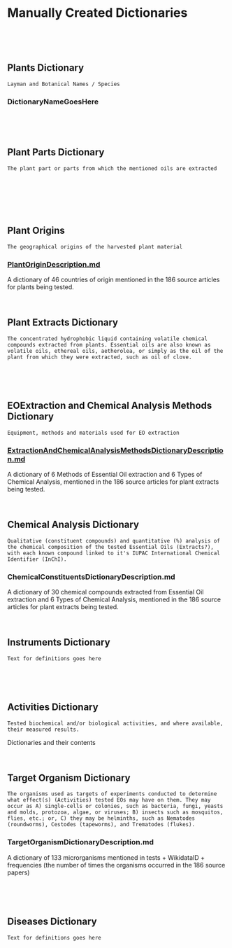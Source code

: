 Manually Created Dictionaries
=============================

 

 

**Plants Dictionary**
---------------------

~~~~~~~~~~~~~~~~~~~~~~~~~~~~~~~~~~~~~~~~~~~~~~~~~~~~~~~~~~~~~~~~~~~~~~~~~~~~~~~~
Layman and Botanical Names / Species
~~~~~~~~~~~~~~~~~~~~~~~~~~~~~~~~~~~~~~~~~~~~~~~~~~~~~~~~~~~~~~~~~~~~~~~~~~~~~~~~

### DictionaryNameGoesHere

 

 

**Plant Parts Dictionary**
--------------------------

~~~~~~~~~~~~~~~~~~~~~~~~~~~~~~~~~~~~~~~~~~~~~~~~~~~~~~~~~~~~~~~~~~~~~~~~~~~~~~~~
The plant part or parts from which the mentioned oils are extracted
~~~~~~~~~~~~~~~~~~~~~~~~~~~~~~~~~~~~~~~~~~~~~~~~~~~~~~~~~~~~~~~~~~~~~~~~~~~~~~~~

 

 

 

**Plant Origins**
-----------------

~~~~~~~~~~~~~~~~~~~~~~~~~~~~~~~~~~~~~~~~~~~~~~~~~~~~~~~~~~~~~~~~~~~~~~~~~~~~~~~~
The geographical origins of the harvested plant material
~~~~~~~~~~~~~~~~~~~~~~~~~~~~~~~~~~~~~~~~~~~~~~~~~~~~~~~~~~~~~~~~~~~~~~~~~~~~~~~~

### [PlantOriginDescription.md](https://github.com/petermr/CEVOpen/blob/master/articleAnalysis/oil186/raw/DictionaryDescriptionsOIL186/PlantOriginDescription.md)

A dictionary of 46 countries of origin mentioned in the 186 source articles for
plants being tested.

 

**Plant Extracts Dictionary**
-----------------------------

~~~~~~~~~~~~~~~~~~~~~~~~~~~~~~~~~~~~~~~~~~~~~~~~~~~~~~~~~~~~~~~~~~~~~~~~~~~~~~~~
The concentrated hydrophobic liquid containing volatile chemical compounds extracted from plants. Essential oils are also known as volatile oils, ethereal oils, aetherolea, or simply as the oil of the plant from which they were extracted, such as oil of clove.
~~~~~~~~~~~~~~~~~~~~~~~~~~~~~~~~~~~~~~~~~~~~~~~~~~~~~~~~~~~~~~~~~~~~~~~~~~~~~~~~

 

 

**EOExtraction and Chemical Analysis Methods Dictionary**
---------------------------------------------------------

~~~~~~~~~~~~~~~~~~~~~~~~~~~~~~~~~~~~~~~~~~~~~~~~~~~~~~~~~~~~~~~~~~~~~~~~~~~~~~~~
Equipment, methods and materials used for EO extraction
~~~~~~~~~~~~~~~~~~~~~~~~~~~~~~~~~~~~~~~~~~~~~~~~~~~~~~~~~~~~~~~~~~~~~~~~~~~~~~~~

### [ExtractionAndChemicalAnalysisMethodsDictionaryDescription.md](https://github.com/petermr/CEVOpen/blob/master/articleAnalysis/oil186/raw/DictionaryDescriptionsOIL186/EOExtractionAndChemicalAnalysisMethodsDictionaryDescription.md)

A dictionary of 6 Methods of Essential Oil extraction and 6 Types of Chemical
Analysis, mentioned in the 186 source articles for plant extracts being tested.

 

**Chemical Analysis Dictionary**
--------------------------------

~~~~~~~~~~~~~~~~~~~~~~~~~~~~~~~~~~~~~~~~~~~~~~~~~~~~~~~~~~~~~~~~~~~~~~~~~~~~~~~~
Qualitative (constituent compounds) and quantitative (%) analysis of the chemical composition of the tested Essential Oils (Extracts?), with each known compound linked to it's IUPAC International Chemical Identifier (InChI). 
~~~~~~~~~~~~~~~~~~~~~~~~~~~~~~~~~~~~~~~~~~~~~~~~~~~~~~~~~~~~~~~~~~~~~~~~~~~~~~~~

### ChemicalConstituentsDictionaryDescription.md

A dictionary of 30 chemical compounds extracted from Essential Oil extraction
and 6 Types of Chemical Analysis, mentioned in the 186 source articles for plant
extracts being tested.

 

**Instruments Dictionary**
--------------------------

~~~~~~~~~~~~~~~~~~~~~~~~~~~~~~~~~~~~~~~~~~~~~~~~~~~~~~~~~~~~~~~~~~~~~~~~~~~~~~~~
Text for definitions goes here
~~~~~~~~~~~~~~~~~~~~~~~~~~~~~~~~~~~~~~~~~~~~~~~~~~~~~~~~~~~~~~~~~~~~~~~~~~~~~~~~

 

 

**Activities Dictionary**
-------------------------

~~~~~~~~~~~~~~~~~~~~~~~~~~~~~~~~~~~~~~~~~~~~~~~~~~~~~~~~~~~~~~~~~~~~~~~~~~~~~~~~
Tested biochemical and/or biological activities, and where available, their measured results.
~~~~~~~~~~~~~~~~~~~~~~~~~~~~~~~~~~~~~~~~~~~~~~~~~~~~~~~~~~~~~~~~~~~~~~~~~~~~~~~~

Dictionaries and their contents

 

**Target Organism Dictionary**
------------------------------

~~~~~~~~~~~~~~~~~~~~~~~~~~~~~~~~~~~~~~~~~~~~~~~~~~~~~~~~~~~~~~~~~~~~~~~~~~~~~~~~
The organisms used as targets of experiments conducted to determine what effect(s) (Activities) tested EOs may have on them. They may occur as A) single-cells or colonies, such as bacteria, fungi, yeasts and molds, protozoa, algae, or viruses; B) insects such as mosquitos, flies, etc.; or, C) they may be helminths, such as Nematodes (roundworms), Cestodes (tapeworms), and Trematodes (flukes).
~~~~~~~~~~~~~~~~~~~~~~~~~~~~~~~~~~~~~~~~~~~~~~~~~~~~~~~~~~~~~~~~~~~~~~~~~~~~~~~~

### TargetOrganismDictionaryDescription.md

A dictionary of 133 microrganisms mentioned in tests + WikidataID + frequencies
(the number of times the organisms occurred in the 186 source papers)

 

 

**Diseases Dictionary**
-----------------------

~~~~~~~~~~~~~~~~~~~~~~~~~~~~~~~~~~~~~~~~~~~~~~~~~~~~~~~~~~~~~~~~~~~~~~~~~~~~~~~~
Text for definitions goes here
~~~~~~~~~~~~~~~~~~~~~~~~~~~~~~~~~~~~~~~~~~~~~~~~~~~~~~~~~~~~~~~~~~~~~~~~~~~~~~~~
